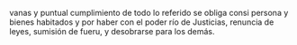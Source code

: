 vanas y puntual cumplimiento de todo lo referido se obliga consi persona y bienes habitados y por haber con el poder río de Justicias, renuncia de leyes, sumisión de fueru, y desobrarse para los demás.